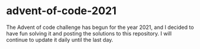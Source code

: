 # advent-of-code-2021
The Advent of code challenge has begun for the year 2021, and I decided to have fun solving it and posting the solutions to this repository. I will continue to update it daily until the last day.
